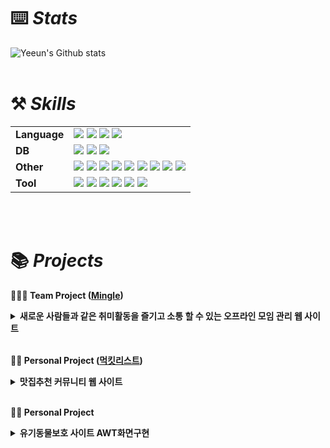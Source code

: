 # ⌨️ *Stats*

![Yeeun's Github stats](https://github-readme-stats.vercel.app/api?username=jukbuin&include_all_commits=true&show_icons=true&them=radical&count_private=true)
<br><br>
        
# ⚒️ *Skills*

|  |  |
| --- | --- |
| **Language** | <img src="https://img.shields.io/badge/HTML-E34F26?style=for-the-badge&logo=html5&logoColor=white"/></a> <img src="https://img.shields.io/badge/CSS-1572B6?style=for-the-badge&logo=css3&logoColor=white"/></a> <img src="https://img.shields.io/badge/Java-007396?style=for-the-badge&logo=OpenJDK&logoColor=white"/></a> <img src="https://img.shields.io/badge/Javascript-F7DF1E?style=for-the-badge&logo=Javascript&logoColor=white"/></a> |
| **DB** | <img src="https://img.shields.io/badge/Oracle-E34F26?style=for-the-badge&logo=Oracle&logoColor=white"/></a> <img src="https://img.shields.io/badge/MySQL-01579b?style=for-the-badge&logo=mysql&logoColor=white"/></a> <img src="https://img.shields.io/badge/mongodb-47A248?style=for-the-badge&logo=mongodb&logoColor=white"/></a> |
| **Other** | <img src="https://img.shields.io/badge/Node.js-9FC93C?style=for-the-badge&logo=nodedotjs&logoColor=white"/></a> <img src="https://img.shields.io/badge/Next.js-000000?style=for-the-badge&logo=nextdotjs&logoColor=white"/></a> <img src="https://img.shields.io/badge/Express-A9A9A9?style=for-the-badge&logo=express&logoColor=white"/></a> <img src="https://img.shields.io/badge/SpringBoot-90EE90?style=for-the-badge&logo=springboot&logoColor=black"/></a> <img src="https://img.shields.io/badge/thymeleaf-005F0F?style=for-the-badge&logo=thymeleaf&logoColor=white"/></a> <img src="https://img.shields.io/badge/jQuery-0769AD?style=for-the-badge&logo=jquery&logoColor=white"/></a> <img src="https://img.shields.io/badge/React-61DAFB?style=for-the-badge&logo=react&logoColor=white"/></a> <img src="https://img.shields.io/badge/AWS S3-569A31?style=for-the-badge&logo=amazons3&logoColor=white"/></a> <img src="https://img.shields.io/badge/AWS-232F3E?style=for-the-badge&logo=amazonwebservices&logoColor=white"/></a> |
| **Tool** | <img src="https://img.shields.io/badge/Visual Studio-52AAE9?style=for-the-badge&logo=visual Studio&logoColor=white"/></a> <img src="https://img.shields.io/badge/Eclipse-3F3958?style=for-the-badge&logo=Eclipse&logoColor=white"/></a> <img src="https://img.shields.io/badge/intellijidea-EF96B6?style=for-the-badge&logo=intellijidea&logoColor=white"/></a> <img src="https://img.shields.io/badge/DBeaver-382923?style=for-the-badge&logo=dbeaver&logoColor=white"/></a> <img src="https://img.shields.io/badge/androidstudio-3DDC84?style=for-the-badge&logo=androidstudio&logoColor=white"/></a> <img src="https://img.shields.io/badge/Github-181717?style=for-the-badge&logo=Github&logoColor=white"/></a> |

<br><br>

# 📚  *Projects*
<b> 🧑‍🤝‍🧑 Team Project ([Mingle](https://github.com/Jeremy-Fe/Mingle)) </b>

 <details>
  <summary><b>새로운 사람들과 같은 취미활동을 즐기고 소통 할 수 있는 오프라인 모임 관리 웹 사이트</b></summary>
  <div markdown="1"> <br>
  <img src="https://github.com/jukbuin/jukbuin/assets/131740090/94168b30-72c2-4122-b5d6-c1e1994dc497.jpg" /><br></br>
          
  - 개발환경 : Window 11 Home, DBeaver 23.1.5, IntelliJ IDEA 2023.2, Java 11.0.19, oracle 21c Express Edition, GitHub, Figma
  - 사용언어(프론드엔드) : HTML, CSS, Javascript, jQuery, Ajax, Tymeleaf
  - 사용언어(백엔드) : JAVA, Gradle, Lombok, SpringBoot, JPA, Hibernate, OracleDB 
  - 개발 기간 : 2023.09.18 ~ 2023.09.18
    <br></br>
  - 핵심 기술
    - HTML, CSS, Javascript를 이용한 웹 홈페이지 제작
    - javaMailSenderImpl를 이용한 이메일 인증을 통해 아이디/비밀번호 찾기
    - sql활용으로 모임검색 및 모임활동
    - 모임, 회원정보를 저장하는 Oracle 기반의 DB 설계 및 구축
<br></br>
  - **⚙담당기능**
    - 로그인, 회원가입(DB, Javascript, ajax)
    - 아이디, 비밀번호 찾기(DB, Javascript, ajax, javaMailSenderImpl)
    - 스케줄(session활용, DB)
    - 모임 가입, 탙퇴하기(session활용)
  </div>
  </details>
  
  <br>

  <b> 🙍‍♀️ Personal Project ([먹킷리스트](http://mukkitlist-env-1.eba-eibqczsi.ap-northeast-2.elasticbeanstalk.com)) </b> 

   <details>
  <summary><b>맛집추천 커뮤니티 웹 사이트</b></summary>
  <div markdown="1"> <br>
  <img src="https://github.com/jukbuin/jukbuin/assets/131740090/8b1dbbd3-4357-47ab-93c5-8541ebcf7a22.jpg" /><br></br>

  - 개발환경 : Window 11 Home, IntelliJ IDEA 2023.2, Nextjs, MongoDB, AWS Elastic Beanstalk, S3, GitHub, Figma
  - 사용언어(프론드엔드) : JavaScript, React, CSS, Ajax
  - 사용언어(백엔드) : JavaScript 
  - 개발 기간 : 2024.05.27 ~ 2024.06.09
    <br></br>
  - 핵심 기술
    - React, CSS, Javascript를 이용한 웹 홈페이지 제작
    - AWS S3를 이용한 이미지 업로드, 관리 
    - Next-auth, GoogleAPI를 활용한 소셜로그인
    - 회원정보, 게시글을 저장하는 MongoDB 기반의 DB 설계 및 구축
  </div>
  </details>

  <br>
  
  <b> 🙍‍♀️ Personal Project </b> 

   <details>
  <summary><b>유기동물보호 사이트 AWT화면구현</b></summary>
  <div markdown="1"> <br>
  <img src="https://github.com/jukbuin/jukbuin/assets/131740090/d8f4cffa-05d1-48bf-84a9-fd0994f71511.jpg" /><br></br>

  - 개발환경 : Window 10 Home, DBeaver 23.0.5, Eclipse version 2023-03, Java 11.0.19, oracle 21c Express Edition, GitHub, Figma
  - 사용언어(프론드엔드) : HTML, CSS
  - 사용언어(백엔드) : JAVA, Maven, Apache Tomcat, OracleDB 
  - 개발 기간 : 2023.06.13 ~ 2023.07.04
    <br></br>
  - 핵심 기술
    - OracleDB를 이용한 로그인 및 회원, 데이터 관리
  </div>
  </details>
<!--
**jukbuin/jukbuin** is a ✨ _special_ ✨ repository because its `README.md` (this file) appears on your GitHub profile.

Here are some ideas to get you started:

- 🔭 I’m currently working on ...
- 🌱 I’m currently learning ...
- 👯 I’m looking to collaborate on ...
- 🤔 I’m looking for help with ...
- 💬 Ask me about ...
- 📫 How to reach me: ...
- 😄 Pronouns: ...
- ⚡ Fun fact: ...
-->
